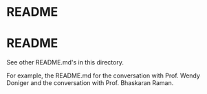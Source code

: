 # README

# README

See other README.md's in this directory.

For example, the README.md for the conversation with Prof. Wendy Doniger and the conversation with Prof. Bhaskaran Raman.
